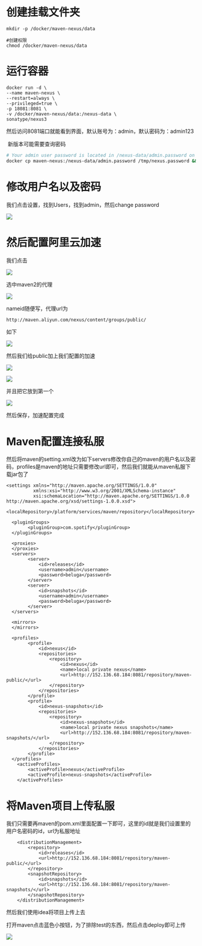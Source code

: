 # 创建挂载文件夹

```
mkdir -p /docker/maven-nexus/data

#创建权限
chmod /docker/maven-nexus/data
```

# 运行容器

```
docker run -d \
--name maven-nexus \
--restart=always \
--privileged=true \
-p 18081:8081 \
-v /docker/maven-nexus/data:/nexus-data \
sonatype/nexus3
```
​		然后访问8081端口就能看到界面，默认账号为：admin，默认密码为：admin123

​		新版本可能需要查询密码

```sh
# Your admin user password is located in /nexus-data/admin.password on the server.
docker cp maven-nexus:/nexus-data/admin.password /tmp/nexus.password && cat /tmp/nexus.password
```



# 修改用户名以及密码

我们点击设置，找到Users，找到admin，然后change password



![](img\修改admin密码.png)

# 然后配置阿里云加速

我们点击

![](img\阿里云加速.png)



选中maven2的代理

![](img\maven-porxy.png)

nameid随便写，代理url为

```
http://maven.aliyun.com/nexus/content/groups/public/
```

如下

![](img\aliyun-porxy.png)

然后我们给public加上我们配置的加速

![](img\配置加速.png)

![](img\加速.png)

并且把它放到第一个

![](img\diyi.png)

然后保存，加速配置完成

# Maven配置连接私服

然后将maven的setting.xml改为如下servers修改你自己的maven的用户名以及密码，profiles是maven的地址只需要修改url即可，然后我们就能从maven私服下载jar包了

```
<settings xmlns="http://maven.apache.org/SETTINGS/1.0.0"
          xmlns:xsi="http://www.w3.org/2001/XMLSchema-instance"
          xsi:schemaLocation="http://maven.apache.org/SETTINGS/1.0.0 http://maven.apache.org/xsd/settings-1.0.0.xsd">
  <localRepository>/platform/services/maven/repository</localRepository>

  <pluginGroups>
        <pluginGroup>com.spotify</pluginGroup>
  </pluginGroups>

  <proxies>
  </proxies>
  <servers>
        <server>
            <id>releases</id>
            <username>admin</username>
            <password>beluga</password>
        </server>
        <server>
            <id>snapshots</id>
            <username>admin</username>
            <password>beluga</password>
        </server>
  </servers>
   
  <mirrors>
  </mirrors>

  <profiles>
        <profile>
            <id>nexus</id>
            <repositories>
                <repository>
                    <id>nexus</id>
                    <name>local private nexus</name>
					<url>http://152.136.68.184:8081/repository/maven-public/</url>  
                </repository>
            </repositories>
        </profile>
        <profile>
            <id>nexus-snapshots</id>
            <repositories>
                <repository>
                    <id>nexus-snapshots</id>
                    <name>local private nexus snapshots</name>
                    <url>http://152.136.68.184:8081/repository/maven-snapshots/</url>  
                </repository>
            </repositories>
        </profile>
  </profiles>
    <activeProfiles>
        <activeProfile>nexus</activeProfile>
        <activeProfile>nexus-snapshots</activeProfile>
    </activeProfiles>

```

# 将Maven项目上传私服

我们只需要再maven的pom.xml里面配置一下即可，这里的id就是我们设置里的用户名密码的id，url为私服地址

```
    <distributionManagement>
        <repository>
            <id>releases</id>
            <url>http://152.136.68.184:8081/repository/maven-public/</url>
        </repository>
        <snapshotRepository>
            <id>snapshots</id>
            <url>http://152.136.68.184:8081/repository/maven-snapshots/</url>
        </snapshotRepository>
    </distributionManagement>
```

然后我们使用idea将项目上传上去

打开maven点击蓝色小按钮，为了排除test的东西，然后点击deploy即可上传

![](img\depoly.png)

